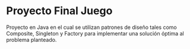 # Proyecto Final Juego
Proyecto en Java en el cual se utilizan patrones de diseño tales como Composite, Singleton y Factory para implementar una solución óptima al problema planteado.